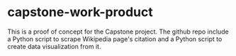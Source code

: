 # capstone-work-product
This is a proof of concept for the Capstone project. The github repo include a Python script to scrape Wikipedia page's citation and a Python script to create data visualization from it. 
